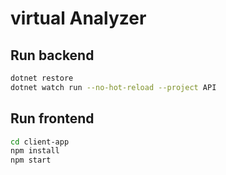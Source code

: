 # virtual Analyzer

## Run backend

```bash
dotnet restore
dotnet watch run --no-hot-reload --project API
```

## Run frontend

```bash
cd client-app
npm install
npm start
```